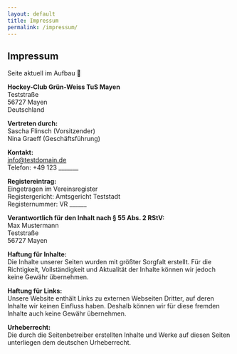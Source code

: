 ```yaml
---
layout: default
title: Impressum
permalink: /impressum/
---
```


## Impressum

Seite aktuell im Aufbau 🚀

**Hockey-Club Grün-Weiss TuS Mayen**  
Teststraße  
56727 Mayen  
Deutschland

**Vertreten durch:**  
Sascha Flinsch (Vorsitzender)  
Nina Graeff (Geschäftsführung)

**Kontakt:**  
<span class="email-highlight"><a href="mailto:info@testdomain.de">info@testdomain.de</a></span>  
Telefon: +49 123 _______

**Registereintrag:**  
Eingetragen im Vereinsregister  
Registergericht: Amtsgericht Teststadt  
Registernummer: VR ______

**Verantwortlich für den Inhalt nach § 55 Abs. 2 RStV:**  
Max Mustermann  
Teststraße  
56727 Mayen

**Haftung für Inhalte:**  
Die Inhalte unserer Seiten wurden mit größter Sorgfalt erstellt. Für die Richtigkeit, Vollständigkeit und Aktualität der Inhalte können wir jedoch keine Gewähr übernehmen.

**Haftung für Links:**  
Unsere Website enthält Links zu externen Webseiten Dritter, auf deren Inhalte wir keinen Einfluss haben. Deshalb können wir für diese fremden Inhalte auch keine Gewähr übernehmen.

**Urheberrecht:**  
Die durch die Seitenbetreiber erstellten Inhalte und Werke auf diesen Seiten unterliegen dem deutschen Urheberrecht.  
